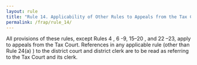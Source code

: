 ```yaml
---
layout: rule
title: "Rule 14. Applicability of Other Rules to Appeals from the Tax Court"
permalink: /frap/rule_14/
---
```


All provisions of these rules, except Rules 4 , 6 -9, 15–20 , and 22 –23, apply to appeals from the Tax Court. References in any applicable rule (other than Rule 24(a) ) to the district court and district clerk are to be read as referring to the Tax Court and its clerk.